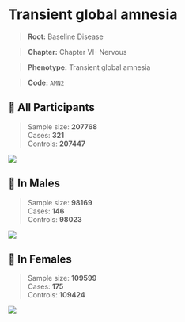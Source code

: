 # Transient global amnesia

> **Root:** Baseline Disease  

> **Chapter:** Chapter VI- Nervous  

> **Phenotype:** Transient global amnesia  

> **Code:** `AMN2`

## 🧪 All Participants  
> Sample size: **207768**  
> Cases: **321**  
> Controls: **207447**
<img src="/Disease/Figures/ALL/Incidence/AMN2.png"/>
<CsvTable src="/Disease/Data/ALL/Incidence/COX_AMN2.csv" label="🔍 View full results" />

## 👨 In Males  
> Sample size: **98169**  
> Cases: **146**  
> Controls: **98023**
<img src="/Disease/Figures/Male/Incidence/AMN2.png"/>
<CsvTable src="/Disease/Data/Male/Incidence/COX_AMN2.csv" label="🔍 View full results" />

## 👩 In Females  
> Sample size: **109599**  
> Cases: **175**  
> Controls: **109424**
<img src="/Disease/Figures/Female/Incidence/AMN2.png"/>
<CsvTable src="/Disease/Data/Female/Incidence/COX_AMN2.csv" label="🔍 View full results" />

